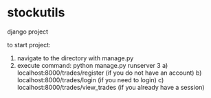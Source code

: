 # stockutils
django project

to start project:
1) navigate to the directory with manage.py
2) execute command: python manage.py runserver
3 a) localhost:8000/trades/register (if you do not have an account)
  b) localhost:8000/trades/login (if you need to login)
  c) localhost:8000/trades/view_trades (if you already have a session)

